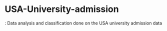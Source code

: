 # USA-University-admission
:  Data analysis and classification done on the USA university admission data

